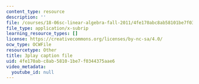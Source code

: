 ```yaml
---
content_type: resource
description: ''
file: /courses/18-06sc-linear-algebra-fall-2011/4fe170abc8ab58101be7f0344375aae6_srxexLishgY.srt
file_type: application/x-subrip
learning_resource_types: []
license: https://creativecommons.org/licenses/by-nc-sa/4.0/
ocw_type: OCWFile
resourcetype: Other
title: 3play caption file
uid: 4fe170ab-c8ab-5810-1be7-f0344375aae6
video_metadata:
  youtube_id: null
---
```

